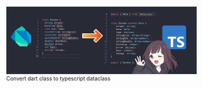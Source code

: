 ![banner](https://raw.githubusercontent.com/teixeirazeus/dart-to-typescript-dataclass/main/readme_assets/banner.png)
Convert dart class to typescript dataclass
